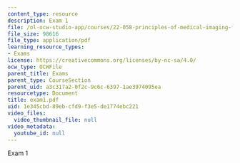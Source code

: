 ```yaml
---
content_type: resource
description: Exam 1
file: /ol-ocw-studio-app/courses/22-058-principles-of-medical-imaging-fall-2002/1e345cbd89ebcfd9f3e5de1774ebc221_exam1.pdf
file_size: 98616
file_type: application/pdf
learning_resource_types:
- Exams
license: https://creativecommons.org/licenses/by-nc-sa/4.0/
ocw_type: OCWFile
parent_title: Exams
parent_type: CourseSection
parent_uid: a3c317a2-0f2c-9c6c-6397-1ae3974095ea
resourcetype: Document
title: exam1.pdf
uid: 1e345cbd-89eb-cfd9-f3e5-de1774ebc221
video_files:
  video_thumbnail_file: null
video_metadata:
  youtube_id: null
---
```

Exam 1